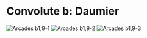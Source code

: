 # Convolute b: Daumier
![Arcades b1,9-1](https://user-images.githubusercontent.com/36647441/146388795-9989c366-a98e-4e59-a2e2-b6f2627a89dc.jpeg)
![Arcades b1,9-2](https://user-images.githubusercontent.com/36647441/146388805-f8cfa387-d1fa-416c-95a4-363d367f29ae.jpg)
![Arcades b1,9-3](https://user-images.githubusercontent.com/36647441/146388850-01bcb765-3894-435e-817a-05c106952014.jpg)
